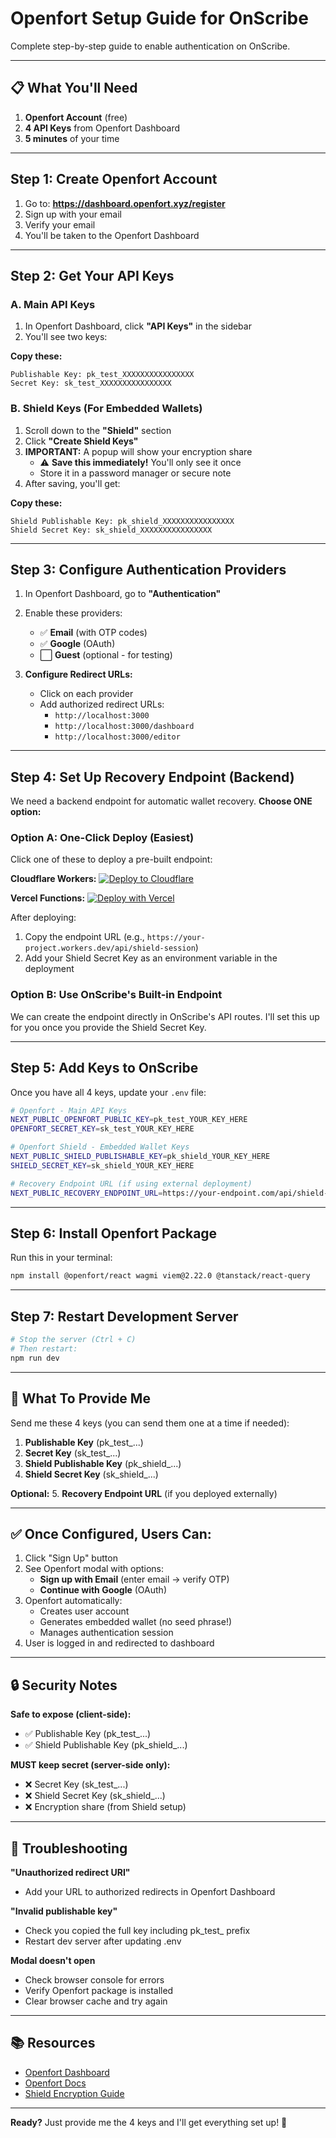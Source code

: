 # Openfort Setup Guide for OnScribe

Complete step-by-step guide to enable authentication on OnScribe.

---

## 📋 What You'll Need

1. **Openfort Account** (free)
2. **4 API Keys** from Openfort Dashboard
3. **5 minutes** of your time

---

## Step 1: Create Openfort Account

1. Go to: **https://dashboard.openfort.xyz/register**
2. Sign up with your email
3. Verify your email
4. You'll be taken to the Openfort Dashboard

---

## Step 2: Get Your API Keys

### A. Main API Keys

1. In Openfort Dashboard, click **"API Keys"** in the sidebar
2. You'll see two keys:

**Copy these:**
```
Publishable Key: pk_test_XXXXXXXXXXXXXXXX
Secret Key: sk_test_XXXXXXXXXXXXXXXX
```

### B. Shield Keys (For Embedded Wallets)

1. Scroll down to the **"Shield"** section
2. Click **"Create Shield Keys"**
3. **IMPORTANT:** A popup will show your encryption share
   - ⚠️ **Save this immediately!** You'll only see it once
   - Store it in a password manager or secure note
4. After saving, you'll get:

**Copy these:**
```
Shield Publishable Key: pk_shield_XXXXXXXXXXXXXXXX
Shield Secret Key: sk_shield_XXXXXXXXXXXXXXXX
```

---

## Step 3: Configure Authentication Providers

1. In Openfort Dashboard, go to **"Authentication"**
2. Enable these providers:
   - ✅ **Email** (with OTP codes)
   - ✅ **Google** (OAuth)
   - ⬜ **Guest** (optional - for testing)

3. **Configure Redirect URLs:**
   - Click on each provider
   - Add authorized redirect URLs:
     - `http://localhost:3000`
     - `http://localhost:3000/dashboard`
     - `http://localhost:3000/editor`

---

## Step 4: Set Up Recovery Endpoint (Backend)

We need a backend endpoint for automatic wallet recovery. **Choose ONE option:**

### Option A: One-Click Deploy (Easiest)

Click one of these to deploy a pre-built endpoint:

**Cloudflare Workers:**
[![Deploy to Cloudflare](https://deploy.workers.cloudflare.com/button)](https://deploy.workers.cloudflare.com/?url=https://github.com/openfort-xyz/cloudflare-shield-encryption-endpoint)

**Vercel Functions:**
[![Deploy with Vercel](https://vercel.com/button)](https://vercel.com/new/clone?repository-url=https://github.com/openfort-xyz/vercel-shield-encryption-endpoint)

After deploying:
1. Copy the endpoint URL (e.g., `https://your-project.workers.dev/api/shield-session`)
2. Add your Shield Secret Key as an environment variable in the deployment

### Option B: Use OnScribe's Built-in Endpoint

We can create the endpoint directly in OnScribe's API routes. I'll set this up for you once you provide the Shield Secret Key.

---

## Step 5: Add Keys to OnScribe

Once you have all 4 keys, update your `.env` file:

```bash
# Openfort - Main API Keys
NEXT_PUBLIC_OPENFORT_PUBLIC_KEY=pk_test_YOUR_KEY_HERE
OPENFORT_SECRET_KEY=sk_test_YOUR_KEY_HERE

# Openfort Shield - Embedded Wallet Keys
NEXT_PUBLIC_SHIELD_PUBLISHABLE_KEY=pk_shield_YOUR_KEY_HERE
SHIELD_SECRET_KEY=sk_shield_YOUR_KEY_HERE

# Recovery Endpoint URL (if using external deployment)
NEXT_PUBLIC_RECOVERY_ENDPOINT_URL=https://your-endpoint.com/api/shield-session
```

---

## Step 6: Install Openfort Package

Run this in your terminal:

```bash
npm install @openfort/react wagmi viem@2.22.0 @tanstack/react-query
```

---

## Step 7: Restart Development Server

```bash
# Stop the server (Ctrl + C)
# Then restart:
npm run dev
```

---

## 🎯 What To Provide Me

Send me these 4 keys (you can send them one at a time if needed):

1. **Publishable Key** (pk_test_...)
2. **Secret Key** (sk_test_...)
3. **Shield Publishable Key** (pk_shield_...)
4. **Shield Secret Key** (sk_shield_...)

**Optional:**
5. **Recovery Endpoint URL** (if you deployed externally)

---

## ✅ Once Configured, Users Can:

1. Click "Sign Up" button
2. See Openfort modal with options:
   - **Sign up with Email** (enter email → verify OTP)
   - **Continue with Google** (OAuth)
3. Openfort automatically:
   - Creates user account
   - Generates embedded wallet (no seed phrase!)
   - Manages authentication session
4. User is logged in and redirected to dashboard

---

## 🔒 Security Notes

**Safe to expose (client-side):**
- ✅ Publishable Key (pk_test_...)
- ✅ Shield Publishable Key (pk_shield_...)

**MUST keep secret (server-side only):**
- ❌ Secret Key (sk_test_...)
- ❌ Shield Secret Key (sk_shield_...)
- ❌ Encryption share (from Shield setup)

---

## 🐛 Troubleshooting

**"Unauthorized redirect URI"**
- Add your URL to authorized redirects in Openfort Dashboard

**"Invalid publishable key"**
- Check you copied the full key including pk_test_ prefix
- Restart dev server after updating .env

**Modal doesn't open**
- Check browser console for errors
- Verify Openfort package is installed
- Clear browser cache and try again

---

## 📚 Resources

- [Openfort Dashboard](https://dashboard.openfort.xyz)
- [Openfort Docs](https://www.openfort.xyz/docs)
- [Shield Encryption Guide](https://www.openfort.xyz/docs/products/embedded-wallet/shield)

---

**Ready?** Just provide me the 4 keys and I'll get everything set up! 🚀
